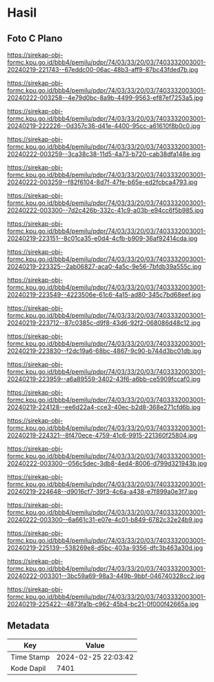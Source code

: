 # Hasil

## Foto C Plano

https://sirekap-obj-formc.kpu.go.id/bbb4/pemilu/pdpr/74/03/33/20/03/7403332003001-20240219-221743--67eddc00-06ac-48b3-aff9-87bc43fded7b.jpg

https://sirekap-obj-formc.kpu.go.id/bbb4/pemilu/pdpr/74/03/33/20/03/7403332003001-20240222-003258--4e79d0bc-8a9b-4499-9563-ef87ef7253a5.jpg

https://sirekap-obj-formc.kpu.go.id/bbb4/pemilu/pdpr/74/03/33/20/03/7403332003001-20240219-222226--0d357c36-d41e-4400-95cc-a61610f8b0c0.jpg

https://sirekap-obj-formc.kpu.go.id/bbb4/pemilu/pdpr/74/03/33/20/03/7403332003001-20240222-003259--3ca38c38-11d5-4a73-b720-cab38dfa148e.jpg

https://sirekap-obj-formc.kpu.go.id/bbb4/pemilu/pdpr/74/03/33/20/03/7403332003001-20240222-003259--f82f6104-8d7f-47fe-b65e-ed2fcbca4793.jpg

https://sirekap-obj-formc.kpu.go.id/bbb4/pemilu/pdpr/74/03/33/20/03/7403332003001-20240222-003300--7d2c426b-332c-41c9-a03b-e94cc6f5b985.jpg

https://sirekap-obj-formc.kpu.go.id/bbb4/pemilu/pdpr/74/03/33/20/03/7403332003001-20240219-223151--8c01ca35-e0d4-4cfb-b909-36af92414cda.jpg

https://sirekap-obj-formc.kpu.go.id/bbb4/pemilu/pdpr/74/03/33/20/03/7403332003001-20240219-223325--2ab06827-aca0-4a5c-9e56-7bfdb39a555c.jpg

https://sirekap-obj-formc.kpu.go.id/bbb4/pemilu/pdpr/74/03/33/20/03/7403332003001-20240219-223549--4223506e-61c6-4a15-ad80-345c7bd68eef.jpg

https://sirekap-obj-formc.kpu.go.id/bbb4/pemilu/pdpr/74/03/33/20/03/7403332003001-20240219-223712--87c0385c-d9f8-43d6-92f2-068086d48c12.jpg

https://sirekap-obj-formc.kpu.go.id/bbb4/pemilu/pdpr/74/03/33/20/03/7403332003001-20240219-223830--f2dc19a6-68bc-4867-9c90-b744d3bc01db.jpg

https://sirekap-obj-formc.kpu.go.id/bbb4/pemilu/pdpr/74/03/33/20/03/7403332003001-20240219-223959--a6a89559-3402-43f6-a6bb-ce5909fccaf0.jpg

https://sirekap-obj-formc.kpu.go.id/bbb4/pemilu/pdpr/74/03/33/20/03/7403332003001-20240219-224128--ee6d22a4-cce3-40ec-b2d8-368e271cfd6b.jpg

https://sirekap-obj-formc.kpu.go.id/bbb4/pemilu/pdpr/74/03/33/20/03/7403332003001-20240219-224321--8f470ece-4759-41c6-9915-221360f25804.jpg

https://sirekap-obj-formc.kpu.go.id/bbb4/pemilu/pdpr/74/03/33/20/03/7403332003001-20240222-003300--056c5dec-3db8-4ed4-8006-d799d321943b.jpg

https://sirekap-obj-formc.kpu.go.id/bbb4/pemilu/pdpr/74/03/33/20/03/7403332003001-20240219-224648--d9016cf7-39f3-4c6a-a438-e7f899a0e3f7.jpg

https://sirekap-obj-formc.kpu.go.id/bbb4/pemilu/pdpr/74/03/33/20/03/7403332003001-20240222-003300--6a661c31-e07e-4c01-b849-6782c32e24b9.jpg

https://sirekap-obj-formc.kpu.go.id/bbb4/pemilu/pdpr/74/03/33/20/03/7403332003001-20240219-225139--538269e8-d5bc-403a-9356-dfc3b463a30d.jpg

https://sirekap-obj-formc.kpu.go.id/bbb4/pemilu/pdpr/74/03/33/20/03/7403332003001-20240222-003301--3bc59a69-98a3-449b-9bbf-046740328cc2.jpg

https://sirekap-obj-formc.kpu.go.id/bbb4/pemilu/pdpr/74/03/33/20/03/7403332003001-20240219-225422--4873fa1b-c962-45b4-bc21-0f000f42665a.jpg


## Metadata

| Key        | Value               |
| ---------- | ------------------- |
| Time Stamp | 2024-02-25 22:03:42 |
| Kode Dapil | 7401                |




